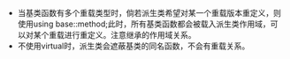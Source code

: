 - 当基类函数有多个重载类型时，倘若派生类希望对某一个重载版本重定义，则使用using base::method;此时，所有基类函数都会被载入派生类作用域，可以对某个重载进行重定义。注意继承的作用域关系。
- 不使用virtual时，派生类会遮蔽基类的同名函数，不会有重载关系。